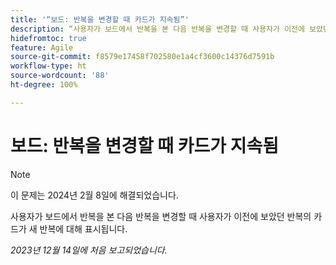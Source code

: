 ```yaml
---
title: '“보드: 반복을 변경할 때 카드가 지속됨”'
description: “사용자가 보드에서 반복을 본 다음 반복을 변경할 때 사용자가 이전에 보았던 반복의 카드가 새 반복에 대해 표시됩니다.”
hidefromtoc: true
feature: Agile
source-git-commit: f8579e17458f702580e1a4cf3600c14376d7591b
workflow-type: ht
source-wordcount: '88'
ht-degree: 100%

---
```



# 보드: 반복을 변경할 때 카드가 지속됨

>[!NOTE]
>
>이 문제는 2024년 2월 8일에 해결되었습니다.

사용자가 보드에서 반복을 본 다음 반복을 변경할 때 사용자가 이전에 보았던 반복의 카드가 새 반복에 대해 표시됩니다.

_2023년 12월 14일에 처음 보고되었습니다._
